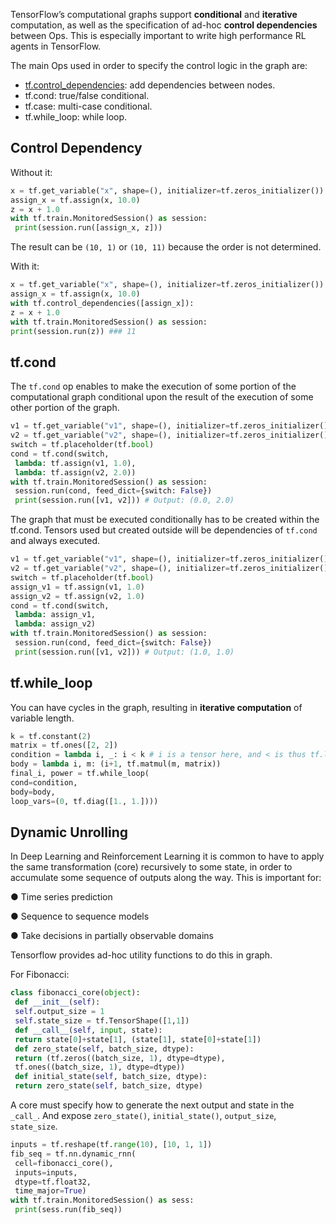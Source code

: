 TensorFlow’s computational graphs support **conditional** and **iterative** computation,
as well as the specification of ad-hoc **control dependencies** between Ops.
This is especially important to write high performance RL agents in TensorFlow.

The main Ops used in order to specify the control logic in the graph are:

- [tf.control_dependencies](#control-dependency): add dependencies between nodes.
- tf.cond: true/false conditional.
- tf.case: multi-case conditional.
- tf.while_loop: while loop.

## Control Dependency

Without it:
```python
x = tf.get_variable("x", shape=(), initializer=tf.zeros_initializer())
assign_x = tf.assign(x, 10.0)
z = x + 1.0
with tf.train.MonitoredSession() as session:
 print(session.run([assign_x, z]))
 ```
 The result can be `(10, 1)` or `(10, 11)` because the order is not determined.
 
 With it:
 ```python
 x = tf.get_variable("x", shape=(), initializer=tf.zeros_initializer())
assign_x = tf.assign(x, 10.0)
with tf.control_dependencies([assign_x]):
 z = x + 1.0
with tf.train.MonitoredSession() as session:
 print(session.run(z)) ### 11
 ```

## tf.cond

The `tf.cond` op enables to make the execution of some portion of the computational
graph conditional upon the result of the execution of some other portion of the graph.

```python
v1 = tf.get_variable("v1", shape=(), initializer=tf.zeros_initializer())
v2 = tf.get_variable("v2", shape=(), initializer=tf.zeros_initializer())
switch = tf.placeholder(tf.bool)
cond = tf.cond(switch,
 lambda: tf.assign(v1, 1.0),
 lambda: tf.assign(v2, 2.0))
with tf.train.MonitoredSession() as session:
 session.run(cond, feed_dict={switch: False})
 print(session.run([v1, v2])) # Output: (0.0, 2.0)
 ```
 
 The graph that must be executed conditionally has to be created within the tf.cond.
Tensors used but created outside will be dependencies of `tf.cond` and always executed.

```python
v1 = tf.get_variable("v1", shape=(), initializer=tf.zeros_initializer())
v2 = tf.get_variable("v2", shape=(), initializer=tf.zeros_initializer())
switch = tf.placeholder(tf.bool)
assign_v1 = tf.assign(v1, 1.0)
assign_v2 = tf.assign(v2, 1.0)
cond = tf.cond(switch,
 lambda: assign_v1,
 lambda: assign_v2)
with tf.train.MonitoredSession() as session:
 session.run(cond, feed_dict={switch: False})
 print(session.run([v1, v2])) # Output: (1.0, 1.0)
 ```
 
 ## tf.while_loop
 
 You can have cycles in the graph, resulting in **iterative computation** of variable length.
 
 ```python 
 k = tf.constant(2)
matrix = tf.ones([2, 2])
condition = lambda i, _: i < k # i is a tensor here, and < is thus tf.less
body = lambda i, m: (i+1, tf.matmul(m, matrix))
final_i, power = tf.while_loop(
 cond=condition,
 body=body,
 loop_vars=(0, tf.diag([1., 1.])))
 ```

## Dynamic Unrolling 

In Deep Learning and Reinforcement Learning it is common to have to apply the same
transformation (core) recursively to some state, in order to accumulate some sequence
of outputs along the way. This is important for:

● Time series prediction

● Sequence to sequence models

● Take decisions in partially observable domains

Tensorflow provides ad-hoc utility functions to do this in graph.

For Fibonacci:
```python
class fibonacci_core(object):
 def __init__(self):
 self.output_size = 1
 self.state_size = tf.TensorShape([1,1])
 def __call__(self, input, state):
 return state[0]+state[1], (state[1], state[0]+state[1])
 def zero_state(self, batch_size, dtype):
 return (tf.zeros((batch_size, 1), dtype=dtype),
 tf.ones((batch_size, 1), dtype=dtype))
 def initial_state(self, batch_size, dtype):
 return zero_state(self, batch_size, dtype)
```

A core must specify how to generate the next output and state in the `_call_`.
And expose `zero_state()`, `initial_state()`, `output_size`, `state_size`.

```python
inputs = tf.reshape(tf.range(10), [10, 1, 1])
fib_seq = tf.nn.dynamic_rnn(
 cell=fibonacci_core(),
 inputs=inputs,
 dtype=tf.float32,
 time_major=True)
with tf.train.MonitoredSession() as sess:
 print(sess.run(fib_seq))
```
